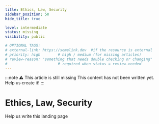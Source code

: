 ```yaml
---
title: Ethics, Law, Security
sidebar_position: 50
hide_title: true

level: intermediate
status: missing
visibility: public

# OPTIONAL TAGS:
# external-link: https://somelink.dev  #if the resource is external
# priority: high        # high / medium (for missing articles)
# review-reason: "something that needs double checking or changing"
#                       # required when status = review-needed
---
```


:::note ⚠️ This article is still missing
This content has not been written yet. Help us create it!
:::

# Ethics, Law, Security

Help us write this landing page
